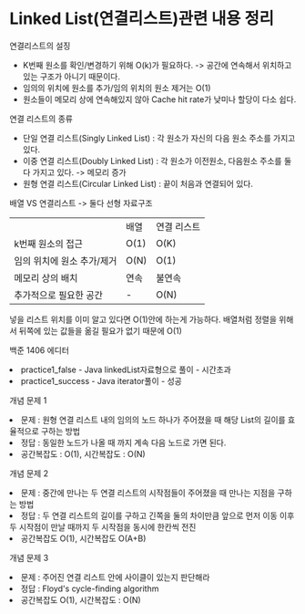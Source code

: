 # Linked List(연결리스트)관련 내용 정리


연결리스트의 설징
- K번째 원소를 확인/변경하기 위해 O(k)가 필요하다. -> 공간에 연속해서 위치하고 있는 구조가 아니기 때문이다.
- 임의의 위치에 원소를 추가/임의 위치의 원소 제거는 O(1)
- 원소들이 메모리 상에 연속해있지 않아 Cache hit rate가 낮미나 할당이 다소 쉽다.

연결 리스트의 종류
- 단일 연결 리스트(Singly Linked List) : 각 원소가 자신의 다음 원소 주소를 가지고 있다.
- 이중 연결 리스트(Doubly Linked List) : 각 원소가 이전원소, 다음원소 주소를 둘 다 가지고 있다. -> 메모리 증가
- 원형 연결 리스트(Circular Linked List) : 끝이 처음과 연결되어 있다.

배열 VS 연결리스트 -> 둘다 선형 자료구조
<table>
<td></td>
<td>배열</td>
<td>연결 리스트</td>
<tr>
<td>k번째 원소의 접근</td>
<td>O(1)</td>
<td>O(K)</td>
</tr>
<tr>
<td>임의 위치에 원소 추가/제거</td>
<td>O(N)</td>
<td>O(1)</td>
</tr>
<tr>
<td>메모리 상의 배치</td>
<td>연속</td>
<td>불연속</td>
</tr>
<tr>
<td>추가적으로 필요한 공간</td>
<td>-</td>
<td>O(N)</td>
</tr>
</table>

<p>넣을 리스트 위치를 이미 알고 있다면 O(1)안에 하는게 가능하다. 배열처럼 정렬을 위해서 뒤쪽에 있는 값들을 옮길 필요가 없기 때문에 O(1)</p>

백준 1406 에디터
<li>practice1_false - Java linkedList자료형으로 풀이 - 시간초과</li>
<li>practice1_success - Java iterator풀이 - 성공</li>

개념 문제 1
<li>문제 : 원형 연결 리스트 내의 임의의 노드 하나가 주어졌을 때 해당 List의 길이를 효율적으로 구하는 방법</li>
<li>정답 : 동일한 노드가 나올 때 까지 계속 다음 노드로 가면 된다.</li>
<li>공간복잡도 : O(1), 시간복잡도 : O(N)</li>


개념 문제 2
<li>문제 : 중간에 만나는 두 연결 리스트의 시작점들이 주어졌을 때 만나는 지점을 구하는 방법</li>
    <li>정답 : 두 연결 리스트의 길이를 구하고 긴쪽을 둘의 차이만큼 앞으로 먼저 이동 이후 두 시작점이 만날 때까지 두 시작점을 동시에 한칸씩 전진</li>
<li>공간복잡도 O(1), 시간복잡도 O(A+B)</li>

개념 문제 3
<li> 문제 : 주어진 연결 리스트 안에 사이클이 있는지 판단해라</li>
<li>정답 : Floyd's cycle-finding algorithm</li>
<li>공간복잡도 O(1), 시간복잡도 : O(N)</li>